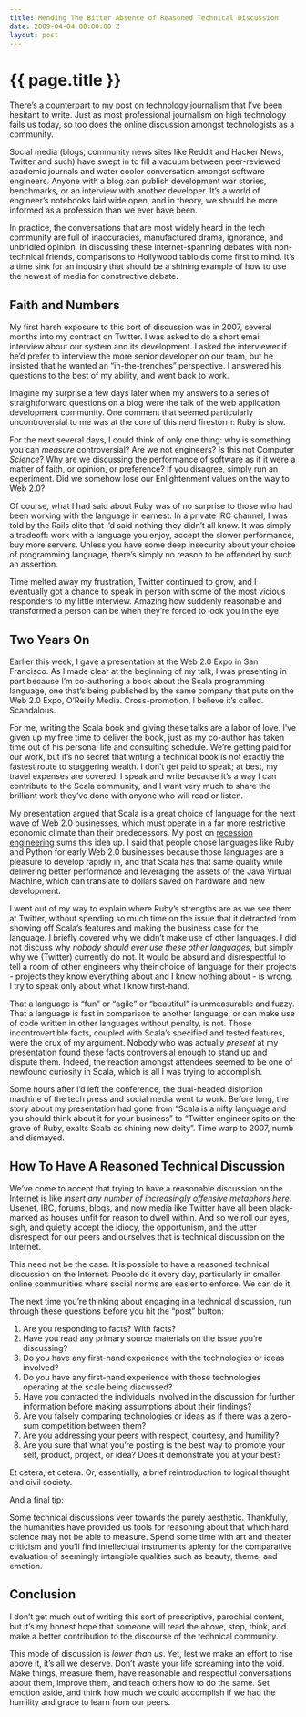 ```yaml
---
title: Mending The Bitter Absence of Reasoned Technical Discussion
date: 2009-04-04 00:00:00 Z
layout: post
---
```


{{ page.title }}
================

There’s a counterpart to my post on [technology journalism](http://al3x.net/2009/03/03/towards-better-technology-journalism.html) that I’ve been hesitant to write. Just as most professional journalism on high technology fails us today, so too does the online discussion amongst technologists as a community.

Social media (blogs, community news sites like Reddit and Hacker News, Twitter and such) have swept in to fill a vacuum between peer-reviewed academic journals and water cooler conversation amongst software engineers. Anyone with a blog can publish development war stories, benchmarks, or an interview with another developer. It’s a world of engineer’s notebooks laid wide open, and in theory, we should be more informed as a profession than we ever have been.

In practice, the conversations that are most widely heard in the tech community are full of inaccuracies, manufactured drama, ignorance, and unbridled opinion. In discussing these Internet-spanning debates with non-technical friends, comparisons to Hollywood tabloids come first to mind. It’s a time sink for an industry that should be a shining example of how to use the newest of media for constructive debate.

Faith and Numbers
-----------------

My first harsh exposure to this sort of discussion was in 2007, several months into my contract on Twitter. I was asked to do a short email interview about our system and its development. I asked the interviewer if he’d prefer to interview the more senior developer on our team, but he insisted that he wanted an “in-the-trenches” perspective. I answered his questions to the best of my ability, and went back to work.

Imagine my surprise a few days later when my answers to a series of straightforward questions on a blog were the talk of the web application development community. One comment that seemed particularly uncontroversial to me was at the core of this nerd firestorm: Ruby is slow.

For the next several days, I could think of only one thing: why is something you can *measure* controversial? Are we not engineers? Is this not Computer *Science*? Why are we discussing the performance of software as if it were a matter of faith, or opinion, or preference? If you disagree, simply run an experiment. Did we somehow lose our Enlightenment values on the way to Web 2.0?

Of course, what I had said about Ruby was of no surprise to those who had been working with the language in earnest. In a private IRC channel, I was told by the Rails elite that I’d said nothing they didn’t all know. It was simply a tradeoff: work with a language you enjoy, accept the slower performance, buy more servers. Unless you have some deep insecurity about your choice of programming language, there’s simply no reason to be offended by such an assertion.

Time melted away my frustration, Twitter continued to grow, and I eventually got a chance to speak in person with some of the most vicious responders to my little interview. Amazing how suddenly reasonable and transformed a person can be when they’re forced to look you in the eye.

Two Years On
------------

Earlier this week, I gave a presentation at the Web 2.0 Expo in San Francisco. As I made clear at the beginning of my talk, I was presenting in part because I’m co-authoring a book about the Scala programming language, one that’s being published by the same company that puts on the Web 2.0 Expo, O’Reilly Media. Cross-promotion, I believe it’s called. Scandalous.

For me, writing the Scala book and giving these talks are a labor of love. I’ve given up my free time to deliver the book, just as my co-author has taken time out of his personal life and consulting schedule. We’re getting paid for our work, but it’s no secret that writing a technical book is not exactly the fastest route to staggering wealth. I don’t get paid to speak; at best, my travel expenses are covered. I speak and write because it’s a way I can contribute to the Scala community, and I want very much to share the brilliant work they’ve done with anyone who will read or listen.

My presentation argued that Scala is a great choice of language for the next wave of Web 2.0 businesses, which must operate in a far more restrictive economic climate than their predecessors. My post on [recession engineering](http://al3x.net/2008/12/04/recession-engineering.html) sums this idea up. I said that people chose languages like Ruby and Python for early Web 2.0 businesses because those languages are a pleasure to develop rapidly in, and that Scala has that same quality while delivering better performance and leveraging the assets of the Java Virtual Machine, which can translate to dollars saved on hardware and new development.

I went out of my way to explain where Ruby’s strengths are as we see them at Twitter, without spending so much time on the issue that it detracted from showing off Scala’s features and making the business case for the language. I briefly covered why we didn’t make use of other languages. I did not discuss why *nobody should ever use these other languages*, but simply why we (Twitter) currently do not. It would be absurd and disrespectful to tell a room of other engineers why their choice of language for their projects - projects they know everything about and I know nothing about - is wrong. I try to speak only about what I know first-hand.

That a language is “fun” or “agile” or “beautiful” is unmeasurable and fuzzy. That a language is fast in comparison to another language, or can make use of code written in other languages without penalty, is not. Those incontrovertible facts, coupled with Scala’s specified and tested features, were the crux of my argument. Nobody who was actually *present* at my presentation found these facts controversial enough to stand up and dispute them. Indeed, the reaction amongst attendees seemed to be one of newfound curiosity in Scala, which is all I was trying to accomplish.

Some hours after I’d left the conference, the dual-headed distortion machine of the tech press and social media went to work. Before long, the story about my presentation had gone from “Scala is a nifty language and you should think about it for your business” to “Twitter engineer spits on the grave of Ruby, exalts Scala as shining new deity”. Time warp to 2007, numb and dismayed.

How To Have A Reasoned Technical Discussion
-------------------------------------------

We’ve come to accept that trying to have a reasonable discussion on the Internet is like *insert any number of increasingly offensive metaphors here*. Usenet, IRC, forums, blogs, and now media like Twitter have all been black-marked as houses unfit for reason to dwell within. And so we roll our eyes, sigh, and quietly accept the idiocy, the opportunism, and the utter disrespect for our peers and ourselves that is technical discussion on the Internet.

This need not be the case. It is possible to have a reasoned technical discussion on the Internet. People do it every day, particularly in smaller online communities where social norms are easier to enforce. We can do it.

The next time you’re thinking about engaging in a technical discussion, run through these questions before you hit the “post” button:

1.  Are you responding to facts? With facts?
2.  Have you read any primary source materials on the issue you’re discussing?
3.  Do you have any first-hand experience with the technologies or ideas involved?
4.  Do you have any first-hand experience with those technologies operating at the scale being discussed?
5.  Have you contacted the individuals involved in the discussion for further information before making assumptions about their findings?
6.  Are you falsely comparing technologies or ideas as if there was a zero-sum competition between them?
7.  Are you addressing your peers with respect, courtesy, and humility?
8.  Are you sure that what you’re posting is the best way to promote your self, product, project, or idea? Does it demonstrate you at your best?

Et cetera, et cetera. Or, essentially, a brief reintroduction to logical thought and civil society.

And a final tip:

Some technical discussions veer towards the purely aesthetic. Thankfully, the humanities have provided us tools for reasoning about that which hard science may not be able to measure. Spend some time with art and theater criticism and you’ll find intellectual instruments aplenty for the comparative evaluation of seemingly intangible qualities such as beauty, theme, and emotion.

Conclusion
----------

I don’t get much out of writing this sort of proscriptive, parochial content, but it’s my honest hope that someone will read the above, stop, think, and make a better contribution to the discourse of the technical community.

This mode of discussion is *lower than us*. Yet, lest we make an effort to rise above it, it’s all we deserve. Don’t waste your life screaming into the void. Make things, measure them, have reasonable and respectful conversations about them, improve them, and teach others how to do the same. Set emotion aside, and think how much we could accomplish if we had the humility and grace to learn from our peers.
